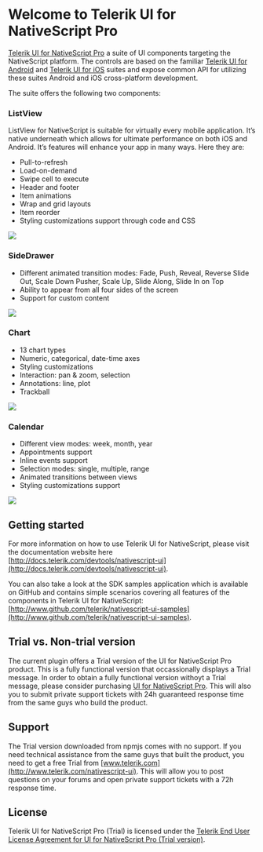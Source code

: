 # Welcome to Telerik UI for NativeScript Pro
[Telerik UI for NativeScript Pro](http://www.telerik.com/nativescript-ui) a suite of  UI components targeting the NativeScript platform. The controls are based on the familiar [Telerik UI for Android](http://www.telerik.com/android-ui) and [Telerik UI for iOS](http://www.telerik.com/ios-ui) suites and expose common API for utilizing these suites Android and iOS cross-platform development. 

The suite offers the following two components:

### ListView

ListView for NativeScript is suitable for virtually every mobile application. It’s native underneath which allows for ultimate performance on both iOS and Android. It’s features will enhance your app in many ways. Here they are:

- Pull-to-refresh
- Load-on-demand
- Swipe cell to execute
- Header and footer
- Item animations
- Wrap and grid layouts
- Item reorder
- Styling customizations support through code and CSS

<img src="http://www.telerik.com/sfimages/default-source/blogs/ui-for-nativescript/listview-nativescript.png?Status=Temp&sfvrsn=2">

### SideDrawer

- Different animated transition modes: Fade, Push, Reveal, Reverse Slide Out, Scale Down Pusher, Scale Up, Slide Along, Slide In on Top
- Ability to appear from all four sides of the screen
- Support for custom content

<img src="http://www.telerik.com/sfimages/default-source/blogs/ui-for-nativescript/sidedrawer-nativescript.png?Status=Temp&sfvrsn=2">


### Chart

- 13 chart types
- Numeric, categorical, date-time axes
- Styling customizations
- Interaction: pan & zoom, selection
- Annotations: line, plot
- Trackball

<img src="http://www.telerik.com/sfimages/default-source/blogs/ui-for-nativescript/chart-nativescript.png?Status=Temp&sfvrsn=2">



### Calendar

- Different view modes: week, month, year
- Appointments support
- Inline events support
- Selection modes: single, multiple, range
- Animated transitions between views
- Styling customizations support

<img src="http://www.telerik.com/sfimages/default-source/blogs/ui-for-nativescript/calendar-nativescript.png?Status=Temp&sfvrsn=2">


## Getting started
For more information on how to use Telerik UI for NativeScript, please visit the documentation website here [http://docs.telerik.com/devtools/nativescript-ui](http://docs.telerik.com/devtools/nativescript-ui).

You can also take a look at the SDK samples application which is available on GitHub and contains simple scenarios covering all features of the components in Telerik UI for NativeScript: [http://www.github.com/telerik/nativescript-ui-samples](http://www.github.com/telerik/nativescript-ui-samples).


## Trial vs. Non-trial version

The current plugin offers a Trial version of the UI for NativeScript Pro product. This is a fully functional version that occassionally displays a Trial message. In order to obtain a fully functional version withoyt a Trial message, please consider purchasing [UI for NativeScript Pro](http://www.telerik.com/purchase/nativescript-ui). This will also you to submit private support tickets with 24h guaranteed response time from the same guys who build the product.


## Support

The Trial version downloaded from npmjs comes with no support. If you need technical assistance from the same guys that built the product, you need to get a free Trial from [www.telerik.com](http://www.telerik.com/nativescript-ui). This will allow you to post questions on your forums and open private support tickets with a 72h response time.


## License

Telerik UI for NativeScript Pro (Trial) is licensed under the [Telerik End User License Agreement for UI for NativeScript Pro (Trial version)](http://www.telerik.com/purchase/license-agreement/ui-for-nativescript-pro-trial).
